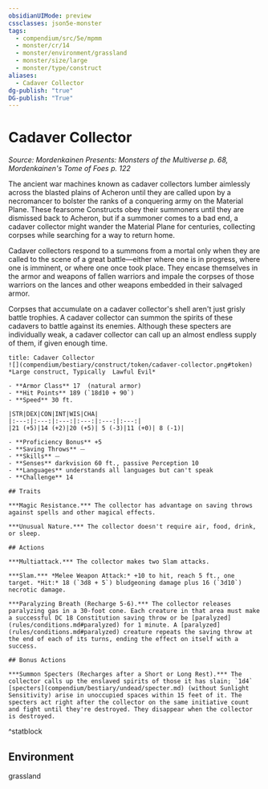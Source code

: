 ```yaml
---
obsidianUIMode: preview
cssclasses: json5e-monster
tags:
  - compendium/src/5e/mpmm
  - monster/cr/14
  - monster/environment/grassland
  - monster/size/large
  - monster/type/construct
aliases:
  - Cadaver Collector
dg-publish: "true"
DG-publish: "True"
---
```

# Cadaver Collector
*Source: Mordenkainen Presents: Monsters of the Multiverse p. 68, Mordenkainen's Tome of Foes p. 122*  

The ancient war machines known as cadaver collectors lumber aimlessly across the blasted plains of Acheron until they are called upon by a necromancer to bolster the ranks of a conquering army on the Material Plane. These fearsome Constructs obey their summoners until they are dismissed back to Acheron, but if a summoner comes to a bad end, a cadaver collector might wander the Material Plane for centuries, collecting corpses while searching for a way to return home.

Cadaver collectors respond to a summons from a mortal only when they are called to the scene of a great battle—either where one is in progress, where one is imminent, or where one once took place. They encase themselves in the armor and weapons of fallen warriors and impale the corpses of those warriors on the lances and other weapons embedded in their salvaged armor.

Corpses that accumulate on a cadaver collector's shell aren't just grisly battle trophies. A cadaver collector can summon the spirits of these cadavers to battle against its enemies. Although these specters are individually weak, a cadaver collector can call up an almost endless supply of them, if given enough time.

```ad-statblock
title: Cadaver Collector
![](compendium/bestiary/construct/token/cadaver-collector.png#token)
*Large construct, Typically  Lawful Evil*

- **Armor Class** 17  (natural armor)
- **Hit Points** 189 (`18d10 + 90`)
- **Speed** 30 ft.

|STR|DEX|CON|INT|WIS|CHA|
|:---:|:---:|:---:|:---:|:---:|:---:|
|21 (+5)|14 (+2)|20 (+5)| 5 (-3)|11 (+0)| 8 (-1)|

- **Proficiency Bonus** +5
- **Saving Throws** ⏤
- **Skills** ⏤
- **Senses** darkvision 60 ft., passive Perception 10
- **Languages** understands all languages but can't speak
- **Challenge** 14

## Traits

***Magic Resistance.*** The collector has advantage on saving throws against spells and other magical effects.

***Unusual Nature.*** The collector doesn't require air, food, drink, or sleep.

## Actions

***Multiattack.*** The collector makes two Slam attacks.

***Slam.*** *Melee Weapon Attack:* +10 to hit, reach 5 ft., one target. *Hit:* 18 (`3d8 + 5`) bludgeoning damage plus 16 (`3d10`) necrotic damage.

***Paralyzing Breath (Recharge 5-6).*** The collector releases paralyzing gas in a 30-foot cone. Each creature in that area must make a successful DC 18 Constitution saving throw or be [paralyzed](rules/conditions.md#paralyzed) for 1 minute. A [paralyzed](rules/conditions.md#paralyzed) creature repeats the saving throw at the end of each of its turns, ending the effect on itself with a success.

## Bonus Actions

***Summon Specters (Recharges after a Short or Long Rest).*** The collector calls up the enslaved spirits of those it has slain; `1d4` [specters](compendium/bestiary/undead/specter.md) (without Sunlight Sensitivity) arise in unoccupied spaces within 15 feet of it. The specters act right after the collector on the same initiative count and fight until they're destroyed. They disappear when the collector is destroyed.
```
^statblock

## Environment

grassland